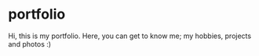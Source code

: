 # portfolio
Hi, this is my portfolio. Here, you can get to know me; my hobbies, projects and photos :)
